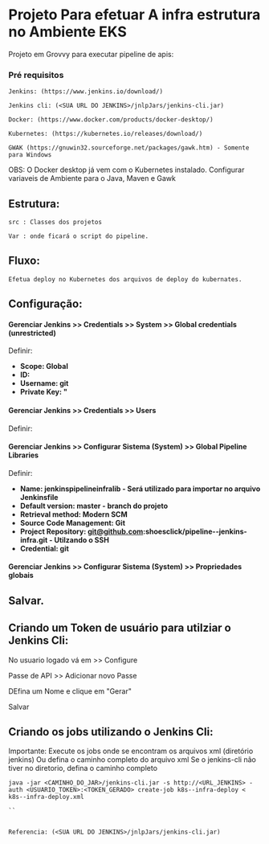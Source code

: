 # Projeto Para efetuar A infra estrutura no Ambiente EKS

Projeto em Grovvy para executar pipeline de apis:

### Pré requisitos

```
Jenkins: (https://www.jenkins.io/download/)

Jenkins cli: (<SUA URL DO JENKINS>/jnlpJars/jenkins-cli.jar)

Docker: (https://www.docker.com/products/docker-desktop/)

Kubernetes: (https://kubernetes.io/releases/download/)

GWAK (https://gnuwin32.sourceforge.net/packages/gawk.htm) - Somente para Windows
```

OBS: O Docker desktop já vem com o Kubernetes instalado.
     Configurar variaveis de Ambiente para o Java, Maven e Gawk

## Estrutura:

```
src : Classes dos projetos
```

```
Var : onde ficará o script do pipeline.
```

## Fluxo:


```
Efetua deploy no Kubernetes dos arquivos de deploy do kubernates.
```

## Configuração:

#### Gerenciar Jenkins >> Credentials >> System >> Global credentials (unrestricted)

Definir:

* **Scope: Global**
* **ID: <definir um id ex: Github-dev>**
* **Username: git**
* **Private Key: <Inserir private key SSH> "**

#### Gerenciar Jenkins >> Credentials >> Users

Definir:


#### Gerenciar Jenkins >> Configurar Sistema (System) >> Global Pipeline Libraries

Definir:

* **Name: jenkinspipelineinfralib - Será utilizado para importar no arquivo Jenkinsfile**
* **Default version: master - branch do projeto**
* **Retrieval method: Modern SCM**
* **Source Code Management: Git**
* **Project Repository: git@github.com:shoesclick/pipeline--jenkins-infra.git - Utilzando o SSH**
* **Credential: git**

#### Gerenciar Jenkins >> Configurar Sistema (System) >> Propriedades globais

## Salvar.

## Criando um Token de usuário para utilziar o Jenkins Cli:

No usuario logado vá em  <seu usuario> >> Configure

Passe de API >> Adicionar novo Passe

DEfina um Nome e clique em "Gerar"

Salvar


## Criando os jobs utilizando o Jenkins Cli:

Importante: Execute os jobs onde se encontram os arquivos xml (diretório jenkins)
            Ou defina o caminho completo do arquivo xml
            Se o jenkins-cli não tiver no diretorio, defina o caminho completo

```
java -jar <CAMINHO_DO_JAR>/jenkins-cli.jar -s http://<URL_JENKINS> -auth <USUARIO_TOKEN>:<TOKEN_GERADO> create-job k8s--infra-deploy < k8s--infra-deploy.xml

``


Referencia: (<SUA URL DO JENKINS>/jnlpJars/jenkins-cli.jar)


